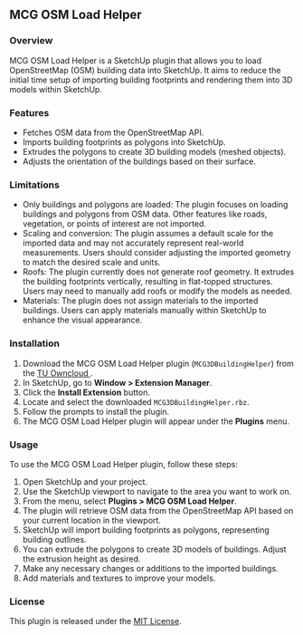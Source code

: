 ## MCG OSM Load Helper

### Overview
MCG OSM Load Helper is a SketchUp plugin that allows you to load OpenStreetMap (OSM) building data into SketchUp. It aims to reduce the initial time setup of importing building footprints and rendering them into 3D models within SketchUp.

### Features
- Fetches OSM data from the OpenStreetMap API.
- Imports building footprints as polygons into SketchUp.
- Extrudes the polygons to create 3D building models (meshed objects).
- Adjusts the orientation of the buildings based on their surface.

### Limitations
- Only buildings and polygons are loaded: The plugin focuses on loading buildings and polygons from OSM data. Other features like roads, vegetation, or points of interest are not imported.
- Scaling and conversion: The plugin assumes a default scale for the imported data and may not accurately represent real-world measurements. Users should consider adjusting the imported geometry to match the desired scale and units.
- Roofs: The plugin currently does not generate roof geometry. It extrudes the building footprints vertically, resulting in flat-topped structures. Users may need to manually add roofs or modify the models as needed.
- Materials: The plugin does not assign materials to the imported buildings. Users can apply materials manually within SketchUp to enhance the visual appearance.

### Installation
<!-- 1. Download the MCG OSM Load Helper plugin (`MCG3DBuildingHelper`) from the [TU Owncloud](https://owncloud.tuwien.ac.at/index.php/s/SdgyoyhJIfMFry6). -->
1. Download the MCG OSM Load Helper plugin (`MCG3DBuildingHelper`) from the <a href="https://owncloud.tuwien.ac.at/index.php/s/SdgyoyhJIfMFry6" target="_blank"> <span class="normal">TU Owncloud</span> <i style="font-size: 1em; color: #006699;" class="fa-solid fa-download fa-sm"></i> </a>.
2. In SketchUp, go to **Window > Extension Manager**.
3. Click the **Install Extension** button.
4. Locate and select the downloaded `MCG3DBuildingHelper.rbz`.
5. Follow the prompts to install the plugin.
6. The MCG OSM Load Helper plugin will appear under the **Plugins** menu.

### Usage
To use the MCG OSM Load Helper plugin, follow these steps:
1. Open SketchUp and your project.
2. Use the SketchUp viewport to navigate to the area you want to work on.
3. From the menu, select **Plugins > MCG OSM Load Helper**.
4. The plugin will retrieve OSM data from the OpenStreetMap API based on your current location in the viewport.
5. SketchUp will import building footprints as polygons, representing building outlines.
6. You can extrude the polygons to create 3D models of buildings. Adjust the extrusion height as desired.
7. Make any necessary changes or additions to the imported buildings.
8. Add materials and textures to improve your models.


<!-- ### Support and Contributions
- For support or to report issues, please visit the [repository](https://github.com/your-plugin-repository) and create a new issue. -->

### License
This plugin is released under the [MIT License](https://opensource.org/licenses/MIT).